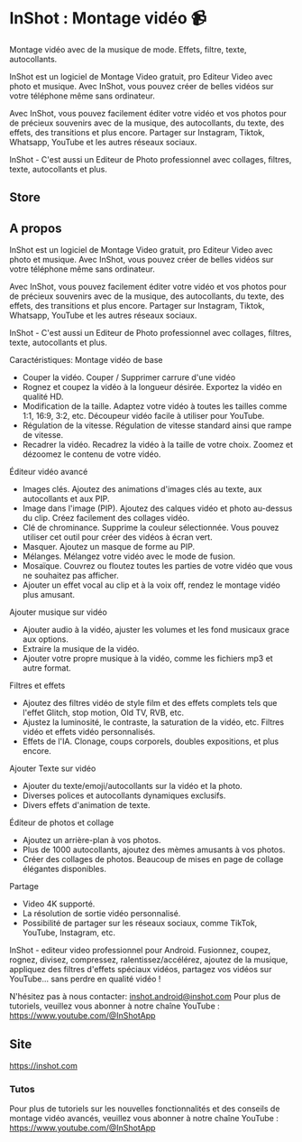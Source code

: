 # InShot : Montage vidéo 📹 
Montage vidéo avec de la musique de mode. Effets, filtre, texte, autocollants.

InShot est un logiciel de Montage Video gratuit, pro Editeur Video avec photo et musique. Avec InShot, vous pouvez créer de belles vidéos sur votre téléphone même sans ordinateur.

Avec InShot, vous pouvez facilement éditer votre vidéo et vos photos pour de précieux souvenirs avec de la musique, des autocollants, du texte, des effets, des transitions et plus encore. Partager sur Instagram, Tiktok, Whatsapp, YouTube et les autres réseaux sociaux.

InShot - C'est aussi un Editeur de Photo professionnel avec collages, filtres, texte, autocollants et plus.

## Store

## A propos 
InShot est un logiciel de Montage Video gratuit, pro Editeur Video avec photo et musique. Avec InShot, vous pouvez créer de belles vidéos sur votre téléphone même sans ordinateur. 

Avec InShot, vous pouvez facilement éditer votre vidéo et vos photos pour de précieux souvenirs avec de la musique, des autocollants, du texte, des effets, des transitions et plus encore. Partager sur Instagram, Tiktok, Whatsapp, YouTube et les autres réseaux sociaux. 

InShot - C'est aussi un Editeur de Photo professionnel avec collages, filtres, texte, autocollants et plus. 

Caractéristiques: 
Montage vidéo de base 
- Couper la vidéo. Couper / Supprimer carrure d'une vidéo 
- Rognez et coupez la vidéo à la longueur désirée. Exportez la vidéo en qualité HD. 
- Modification de la taille. Adaptez votre vidéo à toutes les tailles comme 1:1, 16:9, 3:2, etc. Découpeur vidéo facile à utiliser pour YouTube. 
- Régulation de la vitesse. Régulation de vitesse standard ainsi que rampe de vitesse. 
- Recadrer la vidéo. Recadrez la vidéo à la taille de votre choix. Zoomez et dézoomez le contenu de votre vidéo. 

Éditeur vidéo avancé 
- Images clés. Ajoutez des animations d'images clés au texte, aux autocollants et aux PIP. 
- Image dans l'image (PIP). Ajoutez des calques vidéo et photo au-dessus du clip. Créez facilement des collages vidéo. 
- Clé de chrominance. Supprime la couleur sélectionnée. Vous pouvez utiliser cet outil pour créer des vidéos à écran vert. 
- Masquer. Ajoutez un masque de forme au PIP. 
- Mélanges. Mélangez votre vidéo avec le mode de fusion. 
- Mosaïque. Couvrez ou floutez toutes les parties de votre vidéo que vous ne souhaitez pas afficher. 
- Ajouter un effet vocal au clip et à la voix off, rendez le montage vidéo plus amusant. 

Ajouter musique sur vidéo 
- Ajouter audio à la vidéo, ajuster les volumes et les fond musicaux grace aux options. 
- Extraire la musique de la vidéo. 
- Ajouter votre propre musique à la vidéo, comme les fichiers mp3 et autre format. 

Filtres et effets 
- Ajoutez des filtres vidéo de style film et des effets complets tels que l'effet Glitch, stop motion, Old TV, RVB, etc. 
- Ajustez la luminosité, le contraste, la saturation de la vidéo, etc. Filtres vidéo et effets vidéo personnalisés. 
- Effets de l'IA. Clonage, coups corporels, doubles expositions, et plus encore. 

Ajouter Texte sur vidéo 
- Ajouter du texte/emoji/autocollants sur la vidéo et la photo. 
- Diverses polices et autocollants dynamiques exclusifs. 
- Divers effets d'animation de texte. 

Éditeur de photos et collage 
- Ajoutez un arrière-plan à vos photos. 
- Plus de 1000 autocollants, ajoutez des mèmes amusants à vos photos. 
- Créer des collages de photos. Beaucoup de mises en page de collage élégantes disponibles. 

Partage 
- Video 4K supporté. 
- La résolution de sortie vidéo personnalisé. 
- Possibilité de partager sur les réseaux sociaux, comme TikTok, YouTube, Instagram, etc. 

InShot - editeur video professionnel pour Android. Fusionnez, coupez, rognez, divisez, compressez, ralentissez/accélérez, ajoutez de la musique, appliquez des filtres d'effets spéciaux vidéos, partagez vos vidéos sur YouTube... sans perdre en qualité vidéo ! 

N'hésitez pas à nous contacter: inshot.android@inshot.com 
Pour plus de tutoriels, veuillez vous abonner à notre chaîne YouTube : https://www.youtube.com/@InShotApp

## Site
https://inshot.com

### Tutos
Pour plus de tutoriels sur les nouvelles fonctionnalités et des conseils de montage vidéo avancés, veuillez vous abonner à notre chaîne YouTube :   https://www.youtube.com/@InShotApp
